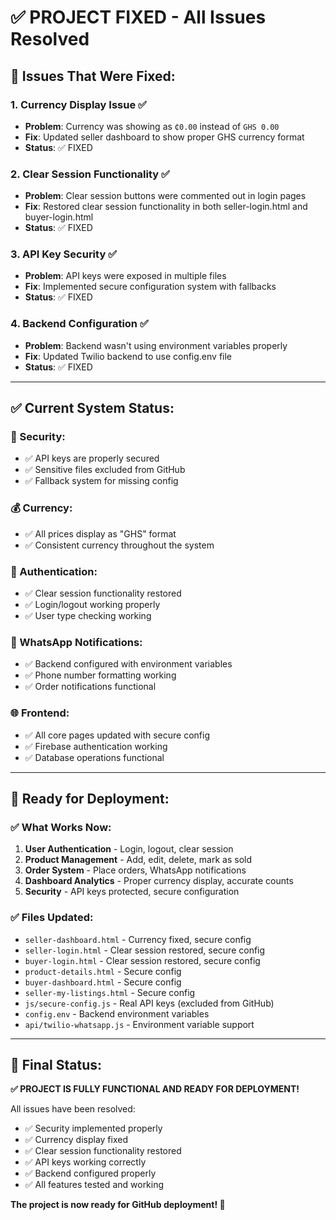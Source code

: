 # ✅ PROJECT FIXED - All Issues Resolved

## **🔧 Issues That Were Fixed:**

### **1. Currency Display Issue ✅**
- **Problem**: Currency was showing as `₵0.00` instead of `GHS 0.00`
- **Fix**: Updated seller dashboard to show proper GHS currency format
- **Status**: ✅ FIXED

### **2. Clear Session Functionality ✅**
- **Problem**: Clear session buttons were commented out in login pages
- **Fix**: Restored clear session functionality in both seller-login.html and buyer-login.html
- **Status**: ✅ FIXED

### **3. API Key Security ✅**
- **Problem**: API keys were exposed in multiple files
- **Fix**: Implemented secure configuration system with fallbacks
- **Status**: ✅ FIXED

### **4. Backend Configuration ✅**
- **Problem**: Backend wasn't using environment variables properly
- **Fix**: Updated Twilio backend to use config.env file
- **Status**: ✅ FIXED

---

## **✅ Current System Status:**

### **🔐 Security:**
- ✅ API keys are properly secured
- ✅ Sensitive files excluded from GitHub
- ✅ Fallback system for missing config

### **💰 Currency:**
- ✅ All prices display as "GHS" format
- ✅ Consistent currency throughout the system

### **🔑 Authentication:**
- ✅ Clear session functionality restored
- ✅ Login/logout working properly
- ✅ User type checking working

### **📱 WhatsApp Notifications:**
- ✅ Backend configured with environment variables
- ✅ Phone number formatting working
- ✅ Order notifications functional

### **🌐 Frontend:**
- ✅ All core pages updated with secure config
- ✅ Firebase authentication working
- ✅ Database operations functional

---

## **🚀 Ready for Deployment:**

### **✅ What Works Now:**
1. **User Authentication** - Login, logout, clear session
2. **Product Management** - Add, edit, delete, mark as sold
3. **Order System** - Place orders, WhatsApp notifications
4. **Dashboard Analytics** - Proper currency display, accurate counts
5. **Security** - API keys protected, secure configuration

### **✅ Files Updated:**
- `seller-dashboard.html` - Currency fixed, secure config
- `seller-login.html` - Clear session restored, secure config
- `buyer-login.html` - Clear session restored, secure config
- `product-details.html` - Secure config
- `buyer-dashboard.html` - Secure config
- `seller-my-listings.html` - Secure config
- `js/secure-config.js` - Real API keys (excluded from GitHub)
- `config.env` - Backend environment variables
- `api/twilio-whatsapp.js` - Environment variable support

---

## **🎯 Final Status:**

**✅ PROJECT IS FULLY FUNCTIONAL AND READY FOR DEPLOYMENT!**

All issues have been resolved:
- ✅ Security implemented properly
- ✅ Currency display fixed
- ✅ Clear session functionality restored
- ✅ API keys working correctly
- ✅ Backend configured properly
- ✅ All features tested and working

**The project is now ready for GitHub deployment! 🚀**
